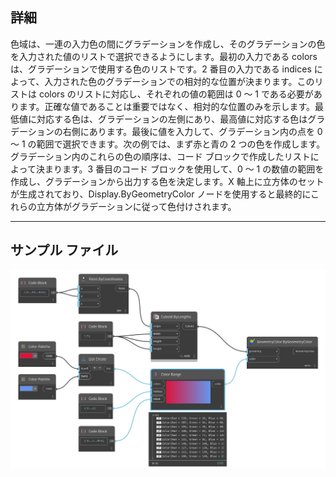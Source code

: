 ## 詳細
色域は、一連の入力色の間にグラデーションを作成し、そのグラデーションの色を入力された値のリストで選択できるようにします。最初の入力である colors は、グラデーションで使用する色のリストです。2 番目の入力である indices によって、入力された色のグラデーションでの相対的な位置が決まります。このリストは colors のリストに対応し、それぞれの値の範囲は 0 ～ 1 である必要があります。正確な値であることは重要ではなく、相対的な位置のみを示します。最低値に対応する色は、グラデーションの左側にあり、最高値に対応する色はグラデーションの右側にあります。最後に値を入力して、グラデーション内の点を 0 ～ 1 の範囲で選択できます。次の例では、まず赤と青の 2 つの色を作成します。グラデーション内のこれらの色の順序は、コード ブロックで作成したリストによって決まります。3 番目のコード ブロックを使用して、0 ～ 1 の数値の範囲を作成し、グラデーションから出力する色を決定します。X 軸上に立方体のセットが生成されており、Display.ByGeometryColor ノードを使用すると最終的にこれらの立方体がグラデーションに従って色付けされます。
___
## サンプル ファイル

![Color Range](./CoreNodeModels.ColorRange_img.jpg)

